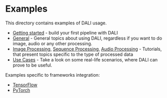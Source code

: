 # Examples

This directory contains examples of DALI usage.

- [Getting started](getting_started.ipynb) - build your first pipeline with DALI
- [General](general) - General topics about using DALI, regardless if you want to do image, audio or any other processing.
- [Image Processing](image_processing), [Sequence Processing](sequence_processing), [Audio Processing](audio_processing) - Tutorials, that present topics specific to the type of processed data
- [Use Cases](use_cases) - Take a look on some real-life scenarios, where DALI can prove to be useful.

Examples specific to frameworks integration:

- [TensorFlow](frameworks/tensorflow)
- [PyTorch](frameworks/pytorch)
